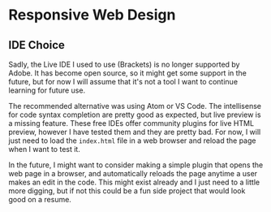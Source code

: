 # Responsive Web Design

## IDE Choice

Sadly, the Live IDE I used to use (Brackets) is no longer supported by Adobe. It has become open source, so it might get some support in the future, but for now I will assume that it's not a tool I want to continue learning for future use.

The recommended alternative was using Atom or VS Code. The intellisense for code syntax completion are pretty good as expected, but live preview is a missing feature. These free IDEs offer community plugins for live HTML preview, however I have tested them and they are pretty bad. For now, I will just need to load the `index.html` file in a web browser and reload the page when I want to test it.

In the future, I might want to consider making a simple plugin that opens the web page in a browser, and automatically reloads the page anytime a user makes an edit in the code. This might exist already and I just need to a little more digging, but if not this could be a fun side project that would look good on a resume.